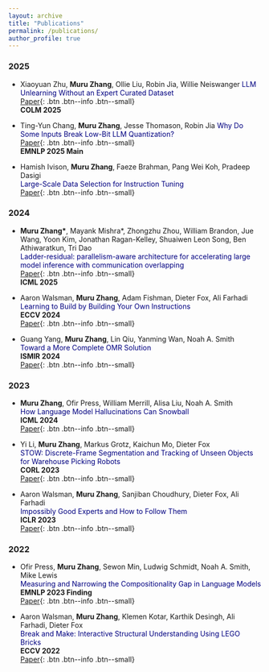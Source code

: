 ```yaml
---
layout: archive
title: "Publications"
permalink: /publications/
author_profile: true
---
```


### 2025

* Xiaoyuan Zhu, **Muru Zhang**, Ollie Liu, Robin Jia, Willie Neiswanger
<span style="color:navy">LLM Unlearning Without an Expert Curated Dataset</span>  
[Paper](https://arxiv.org/abs/2508.06595){: .btn .btn--info .btn--small}   
**COLM 2025**

* Ting-Yun Chang, **Muru Zhang**, Jesse Thomason, Robin Jia
<span style="color:navy">Why Do Some Inputs Break Low-Bit LLM Quantization?</span>           
[Paper](https://arxiv.org/abs/2506.12044){: .btn .btn--info .btn--small}   
**EMNLP 2025 Main**

* Hamish Ivison, **Muru Zhang**, Faeze Brahman, Pang Wei Koh, Pradeep Dasigi  
<span style="color:navy">Large-Scale Data Selection for Instruction Tuning</span>           
[Paper](https://arxiv.org/abs/2503.01807){: .btn .btn--info .btn--small}   

### 2024

* **Muru Zhang\***, Mayank Mishra\*, Zhongzhu Zhou, William Brandon, Jue Wang, Yoon Kim, Jonathan Ragan-Kelley, Shuaiwen Leon Song, Ben Athiwaratkun, Tri Dao     
<span style="color:navy">Ladder-residual: parallelism-aware architecture for accelerating large model inference with communication overlapping</span>           
[Paper](https://arxiv.org/abs/2501.06589){: .btn .btn--info .btn--small}  
**ICML 2025**

* Aaron Walsman, **Muru Zhang**, Adam Fishman, Dieter Fox, Ali Farhadi     
<span style="color:navy">Learning to Build by Building Your Own Instructions</span>   
**ECCV 2024**            
[Paper](https://www.arxiv.org/abs/2410.01111){: .btn .btn--info .btn--small}   

* Guang Yang, **Muru Zhang**, Lin Qiu, Yanming Wan, Noah A. Smith   
<span style="color:navy">Toward a More Complete OMR Solution</span>   
**ISMIR 2024**            
[Paper](https://arxiv.org/abs/2409.00316){: .btn .btn--info .btn--small}   

### 2023

* **Muru Zhang**, Ofir Press, William Merrill, Alisa Liu, Noah A. Smith            
<span style="color:navy">How Language Model Hallucinations Can Snowball</span>  
**ICML 2024**          
[Paper](https://arxiv.org/abs/2305.13534){: .btn .btn--info .btn--small}

* Yi Li, **Muru Zhang**, Markus Grotz, Kaichun Mo, Dieter Fox     
<span style="color:navy">STOW: Discrete-Frame Segmentation and Tracking of Unseen Objects for Warehouse Picking Robots</span>    
**CORL 2023**            
[Paper](https://openreview.net/forum?id=48qUHKUEdBf){: .btn .btn--info .btn--small}

* Aaron Walsman, **Muru Zhang**, Sanjiban Choudhury, Dieter Fox, Ali Farhadi     
<span style="color:navy">Impossibly Good Experts and How to Follow Them</span>   
**ICLR 2023**            
[Paper](https://openreview.net/forum?id=sciA_xgYofB){: .btn .btn--info .btn--small}   

### 2022

* Ofir Press, **Muru Zhang**, Sewon Min, Ludwig Schmidt, Noah A. Smith, Mike Lewis               
<span style="color:navy">Measuring and Narrowing the Compositionality Gap in Language Models</span>              
**EMNLP 2023 Finding**                                       
[Paper](https://arxiv.org/abs/2210.03350){: .btn .btn--info .btn--small}   

* Aaron Walsman, **Muru Zhang**, Klemen Kotar, Karthik Desingh, Ali Farhadi, Dieter Fox                
<span style="color:navy">Break and Make: Interactive Structural Understanding Using LEGO Bricks</span>              
**ECCV 2022**                                      
[Paper](https://arxiv.org/abs/2207.13738){: .btn .btn--info .btn--small}    
